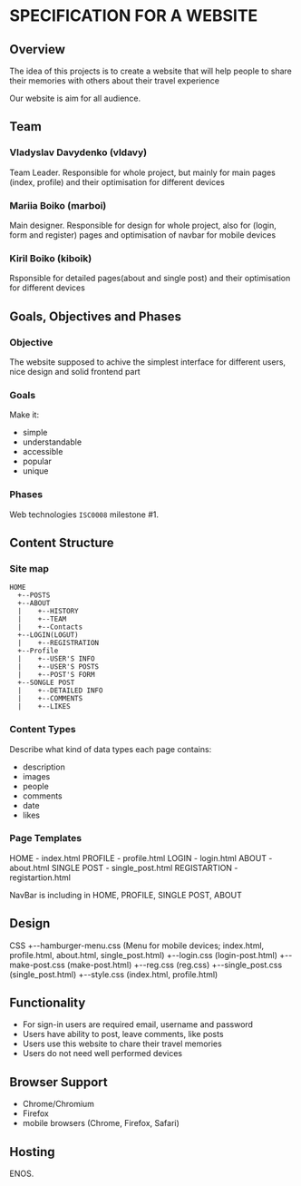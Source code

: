 # SPECIFICATION FOR A WEBSITE

## Overview

The idea of this projects is to create a website that will help people to share their memories with others about their travel experience

Our website is aim for all audience. 

## Team

### Vladyslav Davydenko (vldavy)
Team Leader. Responsible for whole project, but mainly for main pages (index, profile) and their optimisation for different devices

### Mariia Boiko (marboi)
Main designer. Responsible for design for whole project, also for (login, form and register) pages and optimisation of navbar for mobile devices

### Kiril Boiko (kiboik)
Rsponsible for detailed pages(about and single post) and their optimisation for different devices
## Goals, Objectives and Phases

### Objective

The website supposed to achive the simplest interface for different users, nice design and solid frontend part

### Goals

Make it:
* simple
* understandable
* accessible
* popular
* unique

### Phases

Web technologies `ISC0008` milestone #1.

## Content Structure

### Site map


```text
HOME
  +--POSTS
  +--ABOUT
  |    +--HISTORY
  |    +--TEAM
  |    +--Contacts
  +--LOGIN(LOGUT)
  |    +--REGISTRATION
  +--Profile
  |    +--USER'S INFO
  |    +--USER'S POSTS
  |    +--POST'S FORM
  +--SONGLE POST
  |    +--DETAILED INFO
  |    +--COMMENTS
  |    +--LIKES
```

### Content Types

Describe what kind of data types each page contains:

* description
* images
* people
* comments
* date
* likes


### Page Templates

HOME - index.html
PROFILE - profile.html
LOGIN - login.html
ABOUT - about.html
SINGLE POST - single_post.html
REGISTARTION - registartion.html

NavBar is including in HOME, PROFILE, SINGLE POST, ABOUT
## Design

CSS
    +--hamburger-menu.css (Menu for mobile devices; index.html, profile.html, about.html, single_post.html)
    +--login.css (login-post.html)
    +--make-post.css (make-post.html)
    +--reg.css (reg.css)
    +--single_post.css (single_post.html)
    +--style.css (index.html, profile.html)


## Functionality

* For sign-in users are required email, username and password
* Users have ability to post, leave comments, like posts
* Users use this website to chare their travel memories
* Users do not need well performed devices

## Browser Support

* Chrome/Chromium
* Firefox
* mobile browsers (Chrome, Firefox, Safari)

## Hosting

ENOS.